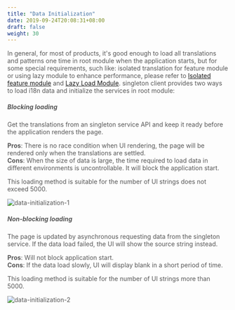```yaml
---
title: "Data Initialization"
date: 2019-09-24T20:08:31+08:00
draft: false
weight: 30
---
```



In general, for most of products, it's good enough to load all translations and patterns one time in root module when the application starts, but for some special requirements, such like: isolated translation for feature module or using lazy module to enhance performance, please refer to [Isolated feature module](https://ngx.eng.vmware.com/@vmw/ngx-vip/isolated-module/documentation) and [Lazy Load Module](https://ngx.eng.vmware.com/@vmw/ngx-vip/lazy-load/documentation). singleton client provides two ways to load i18n data and initialize the services in root module:

##### **Blocking loading**

Get the translations from an singleton service API and keep it ready before the application renders the page.


**Pros**: There is no race condition when UI rendering, the page will be rendered only when the translations are settled. <br/>
**Cons**: When the size of data is large, the time required to load data in different environments is uncontrollable. It will block the application start.


This loading method is suitable for the number of UI strings does not exceed 5000.

![data-initialization-1](https://github.com/zmengjiao/singleton/raw/website/content/en/images/data-initialization/data-initialization-1.png)


##### **Non-blocking loading**

The page is updated by asynchronous requesting data from the singleton service. If the data load failed, the UI will show the source string instead.

**Pros**: Will not block application start.<br/>
**Cons**: If the data load slowly, UI will display blank in a short period of time.


This loading method is suitable for the number of UI strings more than 5000.

![data-initialization-2](https://github.com/zmengjiao/singleton/raw/website/content/en/images/data-initialization/data-initialization-2.png)


<style>
    html {
        font-family: Metropolis;
        color: #575757;
    }
    section strong {
        font-weight: 400;
    }
    section p>strong {
        font-weight: 600;
    }
</style>